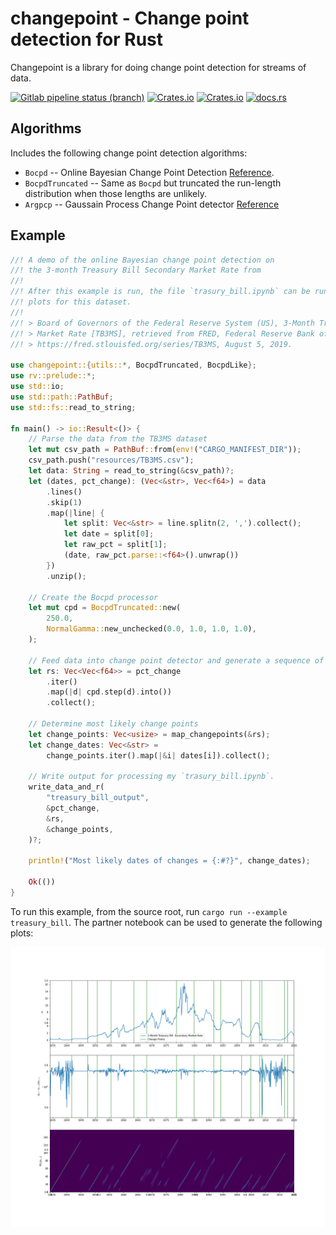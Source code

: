 # changepoint - Change point detection for Rust
Changepoint is a library for doing change point detection for streams of data.

[![Gitlab pipeline status (branch)](https://img.shields.io/gitlab/pipeline/Redpoll/changepoint/master)](https://gitlab.com/Redpoll/changepoint/pipelines)
[![Crates.io](https://img.shields.io/crates/v/changepoint)](https://crates.io/crates/changepoint)
[![Crates.io](https://img.shields.io/crates/l/changepoint)](https://gitlab.com/Redpoll/changepoint/-/blob/master/LICENSE)
[![docs.rs](https://docs.rs/changepoint/badge.svg)](https://docs.rs/changepoint)

## Algorithms
Includes the following change point detection algorithms:
* `Bocpd` -- Online Bayesian Change Point Detection [Reference](https://arxiv.org/pdf/0710.3742.pdf).
* `BocpdTruncated` -- Same as `Bocpd` but truncated the run-length distribution when those lengths are unlikely.
* `Argpcp` -- Gaussain Process Change Point detector [Reference](http://citeseerx.ist.psu.edu/viewdoc/download?doi=10.1.1.170.1450&rep=rep1&type=pdf)

## Example
```rust
//! A demo of the online Bayesian change point detection on
//! the 3-month Treasury Bill Secondary Market Rate from
//!
//! After this example is run, the file `trasury_bill.ipynb` can be run to generate
//! plots for this dataset.
//!
//! > Board of Governors of the Federal Reserve System (US), 3-Month Treasury Bill: Secondary
//! > Market Rate [TB3MS], retrieved from FRED, Federal Reserve Bank of St. Louis;
//! > https://fred.stlouisfed.org/series/TB3MS, August 5, 2019.

use changepoint::{utils::*, BocpdTruncated, BocpdLike};
use rv::prelude::*;
use std::io;
use std::path::PathBuf;
use std::fs::read_to_string;

fn main() -> io::Result<()> {
    // Parse the data from the TB3MS dataset
    let mut csv_path = PathBuf::from(env!("CARGO_MANIFEST_DIR"));
    csv_path.push("resources/TB3MS.csv");
    let data: String = read_to_string(&csv_path)?;
    let (dates, pct_change): (Vec<&str>, Vec<f64>) = data
        .lines()
        .skip(1)
        .map(|line| {
            let split: Vec<&str> = line.splitn(2, ',').collect();
            let date = split[0];
            let raw_pct = split[1];
            (date, raw_pct.parse::<f64>().unwrap())
        })
        .unzip();

    // Create the Bocpd processor
    let mut cpd = BocpdTruncated::new(
        250.0,
        NormalGamma::new_unchecked(0.0, 1.0, 1.0, 1.0),
    );

    // Feed data into change point detector and generate a sequence of run-length distributions
    let rs: Vec<Vec<f64>> = pct_change
        .iter()
        .map(|d| cpd.step(d).into())
        .collect();

    // Determine most likely change points
    let change_points: Vec<usize> = map_changepoints(&rs);
    let change_dates: Vec<&str> =
        change_points.iter().map(|&i| dates[i]).collect();

    // Write output for processing my `trasury_bill.ipynb`.
    write_data_and_r(
        "treasury_bill_output",
        &pct_change,
        &rs,
        &change_points,
    )?;

    println!("Most likely dates of changes = {:#?}", change_dates);

    Ok(())
}
```

To run this example, from the source root, run `cargo run --example treasury_bill`.
The partner notebook can be used to generate the following plots:

![Treasury Bill Plots](./images/treasury_bill_plots.png)
